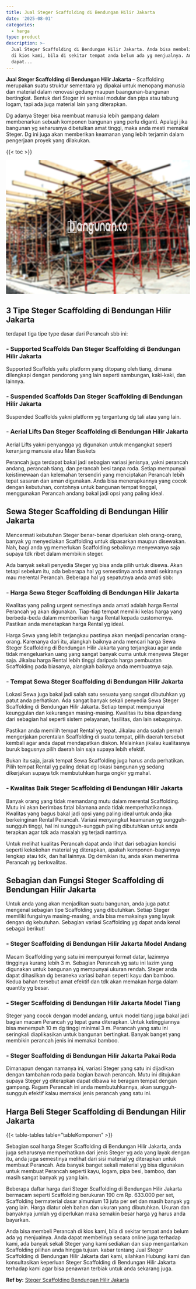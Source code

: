 ```yaml
---
title: Jual Steger Scaffolding di Bendungan Hilir Jakarta
date: '2025-08-01'
categories:
  - harga
type: product
description: >-
  Jual Steger Scaffolding di Bendungan Hilir Jakarta. Anda bisa membeli Perancah
  di kios kami, bila di sekitar tempat anda belum ada yg menjualnya. Anda
  dapat...
---
```


**Jual Steger Scaffolding di Bendungan Hilir Jakarta** – Scaffolding merupakan suatu struktur sementara yg dipakai untuk menopang manusia dan material dalam renovasi gedung maupun baangunan-bangunan bertingkat. Bentuk dari Steger ini semisal modular dan pipa atau tabung logam, tapi ada juga material lain yang diterapkan.

Dg adanya Steger bisa membuat manusia lebih gampang dalam membenarkan sebuah komponen bangunan yang perlu diganti. Apalagi jika bangunan yg seharusnya dibetulkan amat tinggi, maka anda mesti memakai Steger. Dg ini juga akan memberikan keamanan yang lebih terjamin dalam pengerjaan proyek yang dilakukan.

{{< toc >}}

![Jual Steger Scaffolding di Bendungan Hilir Jakarta](/images/sewa-scaffolding-steger-21.png)

## 3 Tipe Steger Scaffolding di Bendungan Hilir Jakarta

terdapat tiga tipe type dasar dari Perancah sbb ini:

### \- Supported Scaffolds Dan Steger Scaffolding di Bendungan Hilir Jakarta

Supported Scaffolds yaitu platform yang ditopang oleh tiang, dimana dilengkapi dengan pendorong yang lain seperti sambungan, kaki-kaki, dan lainnya.

### \- Suspended Scaffolds Dan Steger Scaffolding di Bendungan Hilir Jakarta

Suspended Scaffolds yakni platform yg tergantung dg tali atau yang lain.

### \- Aerial Lifts Dan Steger Scaffolding di Bendungan Hilir Jakarta

Aerial Lifts yakni penyangga yg digunakan untuk mengangkat seperti keranjang manusia atau Man Baskets

Perancah juga terdapat bakal jadi sebagian variasi jenisnya, yakni perancah andang, perancah tiang, dan perancah besi tanpa roda. Setiap mempunyai keistimewaan dan kelemahan tersendiri yang menciptakan Perancah lebih tepat sasaran dan aman digunakan. Anda bisa menerapkannya yang cocok dengan kebutuhan, contohnya untuk bangunan tempat tinggal, menggunakan Perancah andang bakal jadi opsi yang paling ideal.

## Sewa Steger Scaffolding di Bendungan Hilir Jakarta

Mencermati kebutuhan Steger benar-benar diperlukan oleh orang-orang, banyak yg menyediakan Scaffolding untuk dipasarkan maupun disewakan. Nah, bagi anda yg memerlukan Scaffolding sebaiknya menyewanya saja supaya tdk ribet dalam membikin steger.

Ada banyak sekali penyedia Steger yg bisa anda pilih untuk disewa. Akan tetapi sebelum itu, ada beberapa hal yg semestinya anda amati sekiranya mau merental Perancah. Beberapa hal yg sepatutnya anda amati sbb:

### \- Harga Sewa Steger Scaffolding di Bendungan Hilir Jakarta

Kwalitas yang paling urgent semestinya anda amati adalah harga Rental Perancah yg akan digunakan. Tiap-tiap tempat memiliki kelas harga yang berbeda-beda dalam memberikan harga Rental kepada customernya. Pastikan anda menetapkan harga Rental yg ideal.

Harga Sewa yang lebih terjangkau pastinya akan menjadi pencarian orang-orang. Karenanya dari itu, alangkah baiknya anda mencari harga Sewa Steger Scaffolding di Bendungan Hilir Jakarta yang terjangkau agar anda tidak mengeluarkan uang yang sangat banyak cuma untuk menyewa Steger saja. Jikalau harga Rental lebih tinggi daripada harga pembuatan Scaffolding pada biasanya, alangkah baiknya anda membuatnya saja.

### \- Tempat Sewa Steger Scaffolding di Bendungan Hilir Jakarta

Lokasi Sewa juga bakal jadi salah satu sesuatu yang sangat dibutuhkan yg patut anda perhatikan. Ada sangat banyak sekali penyedia Sewa Steger Scaffolding di Bendungan Hilir Jakarta. Setiap tempat mempunyai keunggulan dan kekurangan masing-masing. Kwalitas itu bisa dipandang dari sebagian hal seperti sistem pelayanan, fasilitas, dan lain sebagainya.

Pastikan anda memilih tempat Rental yg tepat. Jikalau anda sudah pernah mengerjakan perentalan Scaffolding di suatu tempat, pilih daerah tersebut kembali agar anda dapat mendapatkan diskon. Melainkan jikalau kualitasnya buruk bagusnya pilih daerah lain saja supaya lebih efektif.

Bukan itu saja, jarak tempat Sewa Scaffolding juga harus anda perhatikan. Pilih tempat Rental yg paling dekat dg lokasi bangunan yg sedang dikerjakan supaya tdk membutuhkan harga ongkir yg mahal.

### \- Kwalitas Baik Steger Scaffolding di Bendungan Hilir Jakarta

Banyak orang yang tidak memandang mutu dalam merental Scaffolding. Mutu ini akan berimbas fatal bilamana anda tidak memperhatikannya. Kwalitas yang bagus bakal jadi opsi yang paling ideal untuk anda jika berkeinginan Rental Perancah. Variasi menyangkut keamanan yg sungguh-sungguh tinggi, hal ini sungguh-sungguh paling dibutuhkan untuk anda terapkan agar tdk ada masalah yg terjadi nantinya.

Untuk melihat kualitas Perancah dapat anda lihat dari sebagian kondisi seperti kekokohan material yg diterapkan, apakah komponen-bagiannya lengkap atau tdk, dan hal lainnya. Dg demikian itu, anda akan menerima Perancah yg berkwalitas.

## Sebagian dan Fungsi Steger Scaffolding di Bendungan Hilir Jakarta

Untuk anda yang akan menjadikan suatu bangunan, anda juga patut mengenal sebagian tipe Scaffolding yang dibutuhkan. Setiap Steger memiliki fungsinya masing-masing, anda bisa memakainya yang layak dengan dg kebutuhan. Sebagian variasi Scaffolding yg dapat anda kenal sebagai berikut!

### \- Steger Scaffolding di Bendungan Hilir Jakarta Model Andang

Macam Scaffolding yang satu ini mempunyai format datar, lazimnya tingginya kurang lebih 3 m. Sebagian Perancah yg satu ini lazim yang digunakan untuk bangunan yg mempunyai ukuran rendah. Steger anda dapat dihasilkan dg beraneka variasi bahan seperti kayu dan bamboo. Kedua bahan tersebut amat efektif dan tdk akan memakan harga dalam quantity yg besar.

### \- Steger Scaffolding di Bendungan Hilir Jakarta Model Tiang

Steger yang cocok dengan model andang, untuk model tiang juga bakal jadi bagian macam Perancah yg tepat guna diterapkan. Untuk ketinggiannya bisa menempuh 10 m dg tinggi minimal 3 m. Perancah yang satu ini seringkali diaplikasikan untuk bangunan bertingkat. Banyak banget yang membikin perancah jenis ini memakai bamboo.

### \- Steger Scaffolding di Bendungan Hilir Jakarta Pakai Roda

Dimanapun dengan namanya ini, variasi Steger yang satu ini dijadikan dengan tambahan roda pada bagian bawah perancah. Mutu ini ditujukan supaya Steger yg diterapkan dapat dibawa ke beragam tempat dengan gampang. Ragam Perancah ini anda membutuhkannya, akan sungguh-sungguh efektif kalau memakai jenis perancah yang satu ini.

## Harga Beli Steger Scaffolding di Bendungan Hilir Jakarta

{{< table-tables table="tableKomponen" >}}

Sebagian soal harga Steger Scaffolding di Bendungan Hilir Jakarta, anda juga seharusnya memperhatikan dari jenis Steger yg ada yang layak dengan itu, anda juga semestinya melihat dari sisi material yg diterapkan untuk membaut Perancah. Ada banyak banget sekali material yg bisa digunakan untuk membuat Perancah seperti kayu, logam, pipa besi, bamboo, dan masih sangat banyak yg yang lain.

Beberapa daftar harga dari Steger Scaffolding di Bendungan Hilir Jakarta bermacam seperti Scaffolding berukuran 190 cm Rp. 633.000 per set, Scaffolding bermaterial dasar almunium 13 juta per set dan masih banyak yg yang lain. Harga diatur oleh bahan dan ukuran yang dibutuhkan. Ukuran dan banyaknya jumlah yg diperlukan maka semakin besar harga yg harus anda bayarkan.

Anda bisa membeli Perancah di kios kami, bila di sekitar tempat anda belum ada yg menjualnya. Anda dapat membelinya secara online juga terhadap kami, ada banyak sekali Steger yang kami sediakan dan siap mengantarkan Scaffolding pilihan anda hingga tujuan. kabar tentang Jual Steger Scaffolding di Bendungan Hilir Jakarta dari kami, silahkan Hubungi kami dan konsultasikan keperluan Steger Scaffolding di Bendungan Hilir Jakarta terhadap kami agar bisa penawran terbiak untuk anda sekarang juga.

**Ref by:** [Steger Scaffolding Bendungan Hilir Jakarta](https://id.wikipedia.org/wiki/Steger)
